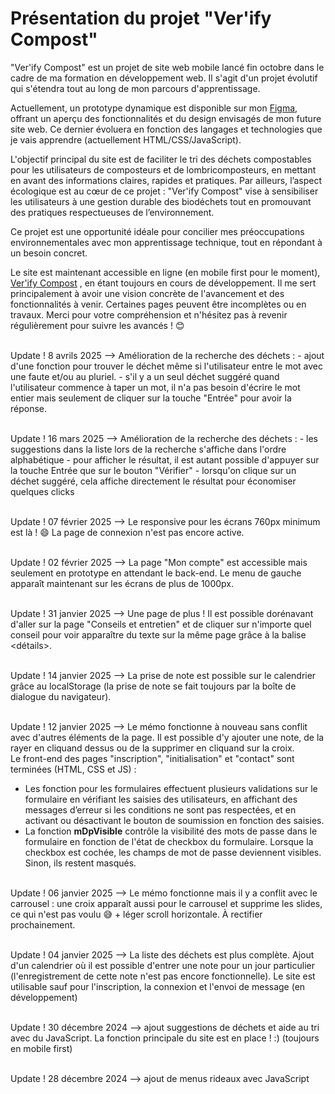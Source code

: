 # Présentation du projet "Ver'ify Compost"

"Ver'ify Compost" est un projet de site web mobile lancé fin octobre dans le cadre de ma formation en développement web. Il s'agit d'un projet évolutif qui s'étendra tout au long de mon parcours d'apprentissage.

Actuellement, un prototype dynamique est disponible sur mon [Figma](https://www.figma.com/design/I3VE2n0b4SOG1q0VF3Tl2E/Projet-Ver'ify-Compost?node-id=631-1717&p=f&t=K11yaDICjozdfypa-0), offrant un aperçu des fonctionnalités et du design envisagés de mon future site web. Ce dernier évoluera en fonction des langages et technologies que je vais apprendre (actuellement HTML/CSS/JavaScript).

L'objectif principal du site est de faciliter le tri des déchets compostables pour les utilisateurs de composteurs et de lombricomposteurs, en mettant en avant des informations claires, rapides et pratiques. Par ailleurs, l’aspect écologique est au cœur de ce projet : "Ver'ify Compost" vise à sensibiliser les utilisateurs à une gestion durable des biodéchets tout en promouvant des pratiques respectueuses de l’environnement.

Ce projet est une opportunité idéale pour concilier mes préoccupations environnementales avec mon apprentissage technique, tout en répondant à un besoin concret.

Le site est maintenant accessible en ligne (en mobile first pour le moment), [Ver'ify Compost](https://ver-ify-compost.vercel.app/) , en étant toujours en cours de développement. Il me sert principalement à avoir une vision concrète de l'avancement et des fonctionnalités à venir. Certaines pages peuvent être incomplètes ou en travaux. Merci pour votre compréhension et n'hésitez pas à revenir régulièrement pour suivre les avancés ! :blush:

<br/>Update ! 8 avrils 2025 --> Amélioration de la recherche des déchets :
    - ajout d'une fonction pour trouver le déchet même si l'utilisateur entre le mot avec une faute et/ou au pluriel.
    - s'il y a un seul déchet suggéré quand l'utilisateur commence à taper un mot, il n'a pas besoin d'écrire le mot entier mais seulement de cliquer sur la touche "Entrée" pour avoir la réponse.
    
<br/>Update ! 16 mars 2025 --> Amélioration de la recherche des déchets :
    - les suggestions dans la liste lors de la recherche s'affiche dans l'ordre alphabétique
    - pour afficher le résultat, il est autant possible d'appuyer sur la touche Entrée que sur le bouton "Vérifier"
    - lorsqu'on clique sur un déchet suggéré, cela affiche directement le résultat pour économiser quelques clicks

<br/>Update ! 07 février 2025 --> Le responsive pour les écrans 760px minimum est là ! 😄 La page de connexion n'est pas encore active.

<br/>Update ! 02 février 2025 --> La page "Mon compte" est accessible mais seulement en prototype en attendant le back-end. Le menu de gauche apparaît maintenant sur les écrans de plus de 1000px.

<br/>Update ! 31 janvier 2025 --> Une page de plus ! Il est possible dorénavant d'aller sur la page "Conseils et entretien" et de cliquer sur n'importe quel conseil pour voir apparaître du texte sur la même page grâce à la balise <détails>.

<br/>Update ! 14 janvier 2025 --> La prise de note est possible sur le calendrier grâce au localStorage (la prise de note se fait toujours par la boîte de dialogue du navigateur).

<br/>Update ! 12 janvier 2025 --> Le mémo fonctionne à nouveau sans conflit avec d'autres éléments de la page. Il est possible d'y ajouter une note, de la rayer en cliquand dessus ou de la supprimer en cliquand sur la croix.
<br/>Le front-end des pages "inscription", "initialisation" et "contact" sont terminées (HTML, CSS et JS) :
- Les fonction pour les formulaires effectuent plusieurs validations sur le formulaire en vérifiant les saisies des utilisateurs, en affichant des messages d’erreur si les conditions ne sont pas respectées, et en activant ou désactivant le bouton de soumission en fonction des saisies.
- La fonction **mDpVisible** contrôle la visibilité des mots de passe dans le formulaire en fonction de l'état de checkbox du formulaire. Lorsque la checkbox est cochée, les champs de mot de passe deviennent visibles. Sinon, ils restent masqués.

<br/>Update ! 06 janvier 2025 --> Le mémo fonctionne mais il y a conflit avec le carrousel : une croix apparaît aussi pour le carrousel et supprime les slides, ce qui n'est pas voulu 😅 + léger scroll horizontale. À rectifier prochainement.


<br/>Update ! 04 janvier 2025 --> La liste des déchets est plus complète. Ajout d'un calendrier où il est possible d'entrer une note pour un jour particulier (l'enregistrement de cette note n'est pas encore fonctionnelle). Le site est utilisable sauf pour l'inscription, la connexion et l'envoi de message (en développement)


<br/>Update ! 30 décembre 2024 --> ajout suggestions de déchets et aide au tri avec du JavaScript. La fonction principale du site est en place ! :) (toujours en mobile first)


<br/>Update ! 28 décembre 2024 --> ajout de menus rideaux avec JavaScript
